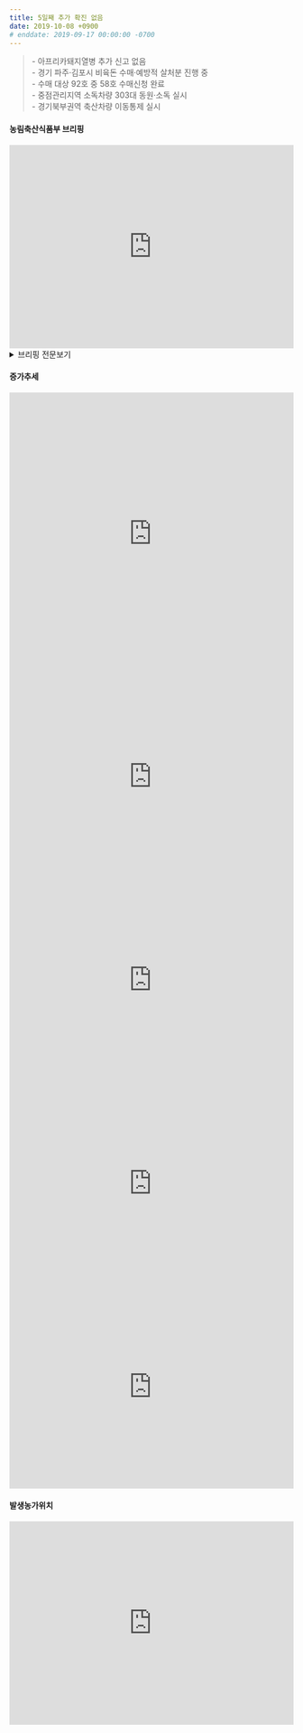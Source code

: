 ```yaml
---
title: 5일째 추가 확진 없음
date: 2019-10-08 +0900
# enddate: 2019-09-17 00:00:00 -0700
---
```

> \- 아프리카돼지열병 추가 신고 없음    
> \- 경기 파주·김포시 비육돈 수매·예방적 살처분 진행 중  
> \- 수매 대상 92호 중 58호 수매신청 완료  
> \- 중점관리지역 소독차량 303대 동원·소독 실시  
> \- 경기북부권역 축산차량 이동통제 실시  

#### 농림축산식품부 브리핑  
<iframe width="100%" height="360" src="https://www.youtube.com/embed/Pse0uyrPISI" frameborder="0" allow="accelerometer; autoplay; encrypted-media; gyroscope; picture-in-picture" allowfullscreen></iframe>

<details>
<summary>브리핑 전문보기</summary>
<div markdown="1">

(마이크상태 불량)

</div>
</details>

#### 증가추세  
<iframe width="100%" height="500" src="http://adatalab.net/asf-timeline/tables/191005-table1" frameborder="0" allow="accelerometer; autoplay; encrypted-media; gyroscope; picture-in-picture" allowfullscreen></iframe> 

<iframe width="100%" height="360" src="http://adatalab.net/asf-timeline/charts/191007-chart" frameborder="0" allow="accelerometer; autoplay; encrypted-media; gyroscope; picture-in-picture" allowfullscreen></iframe> 
<iframe width="100%" height="360" src="http://adatalab.net/asf-timeline/charts/191007-bar1" frameborder="0" allow="accelerometer; autoplay; encrypted-media; gyroscope; picture-in-picture" allowfullscreen></iframe>

<iframe width="100%" height="360" src="http://adatalab.net/asf-timeline/charts/191007-chart2" frameborder="0" allow="accelerometer; autoplay; encrypted-media; gyroscope; picture-in-picture" allowfullscreen></iframe>
<iframe width="100%" height="360" src="http://adatalab.net/asf-timeline/charts/191007-bar2" frameborder="0" allow="accelerometer; autoplay; encrypted-media; gyroscope; picture-in-picture" allowfullscreen></iframe>

#### 발생농가위치  
<iframe width="100%" height="360" src="http://adatalab.net/asf-timeline/charts/191005-map" frameborder="0" allow="accelerometer; autoplay; encrypted-media; gyroscope; picture-in-picture" allowfullscreen></iframe>
